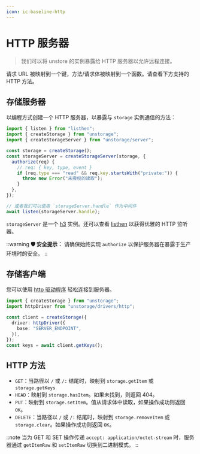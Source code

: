 ```yaml
---
icon: ic:baseline-http
---
```


# HTTP 服务器

> 我们可以将 unstore 的实例暴露给 HTTP 服务器以允许远程连接。

请求 URL 被映射到一个键，方法/请求体被映射到一个函数。请查看下方支持的 HTTP 方法。

## 存储服务器

以编程方式创建一个 HTTP 服务器，以暴露与 `storage` 实例通信的方法：

```js [server.js]
import { listen } from "listhen";
import { createStorage } from "unstorage";
import { createStorageServer } from "unstorage/server";

const storage = createStorage();
const storageServer = createStorageServer(storage, {
  authorize(req) {
    // req: { key, type, event }
    if (req.type === "read" && req.key.startsWith("private:")) {
      throw new Error("未授权的读取");
    }
  },
});

// 或者我们可以使用 `storageServer.handle` 作为中间件
await listen(storageServer.handle);
```

`storageServer` 是一个 [h3](https://github.com/unjs/h3) 实例。还可以查看 [listhen](https://github.com/unjs/listhen) 以获得优雅的 HTTP 监听器。

::warning
**🛡️ 安全提示：** 请确保始终实现 `authorize` 以保护服务器在暴露于生产环境时的安全。
::

## 存储客户端

您可以使用 [http 驱动程序](/drivers/http) 轻松连接到服务器。

```ts
import { createStorage } from "unstorage";
import httpDriver from "unstorage/drivers/http";

const client = createStorage({
  driver: httpDriver({
    base: "SERVER_ENDPOINT",
  }),
});
const keys = await client.getKeys();
```

## HTTP 方法

- `GET`：当路径以 `/` 或 `/:` 结尾时，映射到 `storage.getItem` 或 `storage.getKeys`
- `HEAD`：映射到 `storage.hasItem`。如果未找到，则返回 404。
- `PUT`：映射到 `storage.setItem`。值从请求体中读取，如果操作成功则返回 `OK`。
- `DELETE`：当路径以 `/` 或 `/:` 结尾时，映射到 `storage.removeItem` 或 `storage.clear`。如果操作成功则返回 `OK`。

::note
当为 GET 和 SET 操作传递 `accept: application/octet-stream` 时，服务器通过 `getItemRaw` 和 `setItemRaw` 切换到二进制模式。
::